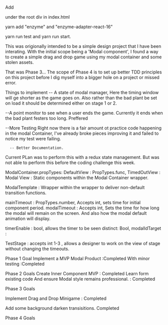 Add  <div id="modal-root"></div> under the root div in index.html

yarn add  "enzyme" and  "enzyme-adapter-react-16"


yarn run test and yarn run start.


This was origionally intended to be a simple design project that 
I have been interating. With the initial scope being a 'Modal component',
I found a way to create a simple drag and drop game using my modal container and 
some stolen assets. 

That was Phase 3...
The scope of Phase 4 is to set up better TDD principles on this project before I dig myself 
into a bigger hole on a project or missed error.

Things to implement
-- A state of modal manager,
      Here the timing window will ge shorter as the game goes on.
      Also rather than the bad plant be set on load it should be determined either
      on stage 1 or 2. 


--A point monitor to see when a user ends the game. 
      Currently it ends when the bad plant festers too long.
      Preffered 

--More Testing
      Right now there is a fair amount ot practice code happening in the modal Container,
      I've already broke pieces improving it and failed to notice my test were failing. 
      
      -- Better Documentation.

Current PLan was to perform this with a redux state management. But was not able to perform this before the coding challenge this week. 














ModalContainer.propTypes:
  DefaultView : PropTypes.func,
  TimedOutView : 
  Modal View : 
  Static components within the Modal Container wrapper. 

  ModalTemplate : 
  Wrapper within the wrapper to deliver non-default transition functions. 



  mainTimeout : 
        PropTypes.number, Accepts int, sets time for initial component period.
  modalTimeout : 
        Accepts int,  Sets the time for how long the modal will remain on the screen. 
        And also how the modal default animation will display. 



  timerEnable : bool, allows the timer to be seen 
  distinct: Bool, 
  modalIdTarget : 


  TestStage : accepts int 1-3 , allows a designer to work on the view of stage without changing the timeouts.
 





Phase 1 Goal
Implement a MVP Modal Product :Completed
With minor testing :Completed

Phase 2 Goals
Create Inner Component MVP  : Completed
Learn form existing code And ensure Modal style remains professional. : Completed


Phase 3 Goals 

Implement Drag and Drop Minigame : Completed

Add some background darken transisitions. Completed

Phase 4 Goals